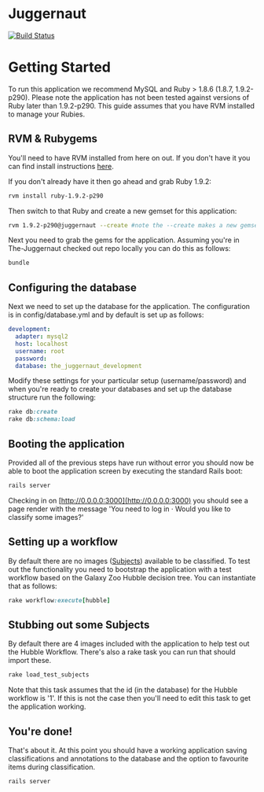Juggernaut
================

[![Build Status](https://travis-ci.org/zooniverse/The-Juggernaut.png)](https://travis-ci.org/zooniverse/The-Juggernaut)

# Getting Started

To run this application we recommend MySQL and Ruby > 1.8.6 (1.8.7, 1.9.2-p290). Please note the application has not been tested against versions of Ruby later than 1.9.2-p290. This guide assumes that you have RVM installed to manage your Rubies.

## RVM & Rubygems

You'll need to have RVM installed from here on out. If you don't have it you can find install instructions [here](https://rvm.io/).

If you don't already have it then go ahead and grab Ruby 1.9.2:

```bash
rvm install ruby-1.9.2-p290
```

Then switch to that Ruby and create a new gemset for this application:

```bash
rvm 1.9.2-p290@juggernaut --create #note the --create makes a new gemset if you don't already have one.
```

Next you need to grab the gems for the application. Assuming you're in The-Juggernaut checked out repo locally you can do this as follows:

```bash
bundle
```

## Configuring the database

Next we need to set up the database for the application. The configuration is in config/database.yml  and by default is set up as follows:

```yaml
development:
  adapter: mysql2
  host: localhost
  username: root
  password: 
  database: the_juggernaut_development
```

Modify these settings for your particular setup (username/password) and when you're ready to create your databases and set up the database structure run the following:

```ruby
rake db:create
rake db:schema:load
```

## Booting the application

Provided all of the previous steps have run without error you should now be able to boot the application screen by executing the standard Rails boot:

```ruby
rails server
```

Checking in on [http://0.0.0.0:3000](http://0.0.0.0:3000) you should see a page render with the message 'You need to log in · Would you like to classify some images?'

## Setting up a workflow

By default there are no images ([Subjects](https://github.com/zooniverse/The-Juggernaut/blob/master/app/models/subject.rb)) available to be classified. To test out the functionality you need to bootstrap the application with a test workflow based on the Galaxy Zoo Hubble decision tree. You can instantiate that as follows:

```ruby
rake workflow:execute[hubble]
```

## Stubbing out some Subjects

By default there are 4 images included with the application to help test out the Hubble Workflow. There's also a rake task you can run that should import these.

```ruby
rake load_test_subjects
```

Note that this task assumes that the id (in the database) for the Hubble workflow is '1'. If this is not the case then you'll need to edit this task to get the application working.


## You're done!

That's about it. At this point you should have a working application saving classifications and annotations to the database and the option to favourite items during classification.

```ruby
rails server
```